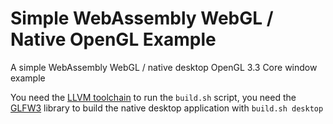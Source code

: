 # Simple WebAssembly WebGL / Native OpenGL Example
A simple WebAssembly WebGL / native desktop OpenGL 3.3 Core window example

You need the [LLVM toolchain](https://llvm.org/) to run the `build.sh` script, you need the [GLFW3](https://www.glfw.org/) library to build the native desktop application with `build.sh desktop`
